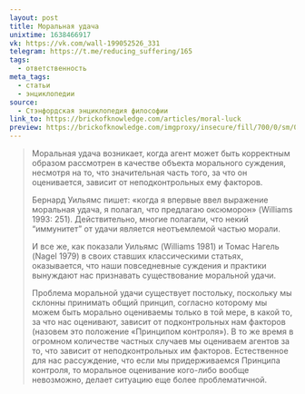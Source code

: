 ```yaml
---
layout: post
title: Моральная удача
unixtime: 1638466917
vk: https://vk.com/wall-199052526_331
telegram: https://t.me/reducing_suffering/165
tags:
  - ответственность
meta_tags:
  - статьи
  - энциклопедии
source:
  - Стэнфордская энциклопедия философии
link_to: https://brickofknowledge.com/articles/moral-luck
preview: https://brickofknowledge.com/imgproxy/insecure/fill/700/0/sm/0/plain/local:///alain-pham-WMdKyKpmYDI-unsplash%20(1).jpg
---
```

>Моральная удача возникает, когда агент может быть корректным образом рассмотрен в качестве объекта морального суждения, несмотря на то, что значительная часть того, за что он оценивается, зависит от неподконтрольных ему факторов.
>
>Бернард Уильямс пишет: «когда я впервые ввел выражение моральная удача, я полагал, что предлагаю оксюморон» (Williams 1993: 251). Действительно, многие полагали, что некий “иммунитет” от удачи является неотъемлемой частью морали.
>
>И все же, как показали Уильямс (Williams 1981) и Томас Нагель (Nagel 1979) в своих ставших классическими статьях, оказывается, что наши повседневные суждения и практики вынуждают нас признавать существование моральной удачи.
>
>Проблема моральной удачи существует постольку, поскольку мы склонны принимать общий принцип, согласно которому мы можем быть морально оцениваемы только в той мере, в какой то, за что нас оценивают, зависит от подконтрольных нам факторов (назовем это положение «Принципом контроля»). В то же время в огромном количестве частных случаев мы оцениваем агентов за то, что зависит от неподконтрольных им факторов. Естественное для нас рассуждение, что если мы придерживаемся Принципа контроля, то моральное оценивание кого-либо вообще невозможно, делает ситуацию еще более проблематичной.